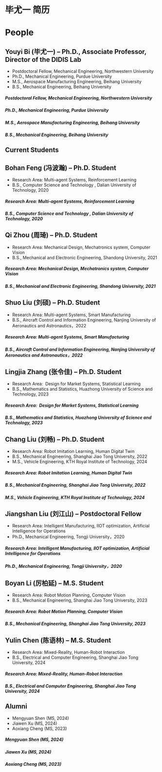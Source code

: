 # 毕尤一 简历

# People

## Youyi Bi (毕尤一) – Ph.D., Associate Professor, Director of the DIDIS Lab
- Postdoctoral Fellow, Mechanical Engineering, Northwestern University
- Ph.D., Mechanical Engineering, Purdue University
- M.S., Aerospace Manufacturing Engineering, Beihang University
- B.S., Mechanical Engineering, Beihang University

##### Postdoctoral Fellow, Mechanical Engineering, Northwestern University

##### Ph.D., Mechanical Engineering, Purdue University

##### M.S., Aerospace Manufacturing Engineering, Beihang University

##### B.S., Mechanical Engineering, Beihang University

## Current Students

## Bohan Feng (冯波瀚) – Ph.D. Student
- Research Area: Multi-agent Systems, Reinforcement Learning
- B.S., Computer Science and Technology , Dalian University of Technology, 2020

##### Research Area: Multi-agent Systems, Reinforcement Learning

##### B.S., Computer Science and Technology , Dalian University of Technology, 2020

## Qi Zhou (周琦) – Ph.D. Student
- Research Area: Mechanical Design, Mechatronics system, Computer Vision
- B.S., Mechanical and Electronic Engineering, Shandong University, 2021

##### Research Area: Mechanical Design, Mechatronics system, Computer Vision

##### B.S., Mechanical and Electronic Engineering, Shandong University, 2021

## Shuo Liu (刘硕) – Ph.D. Student
- Research Area: Multi-agent Systems, Smart Manufacturing
- B.S., Aircraft Control and Information Engineering, Nanjing University of Aeronautics and Astronautics，2022

##### Research Area: Multi-agent Systems, Smart Manufacturing

##### B.S., Aircraft Control and Information Engineering, Nanjing University of Aeronautics and Astronautics，2022

## Lingjia Zhang (张令佳) – Ph.D. Student
- Research Area:  Design for Market Systems, Statistical Learning
- B.S., Mathematics and Statistics, Huazhong University of Science and Technology, 2023

##### Research Area:  Design for Market Systems, Statistical Learning

##### B.S., Mathematics and Statistics, Huazhong University of Science and Technology, 2023

## Chang Liu (刘畅) – Ph.D. Student
- Research Area: Robot Imitation Learning, Human Digital Twin
- B.S., Mechanical Engineering, Shanghai Jiao Tong University, 2022
- M.S., Vehicle Engineering, KTH Royal Institute of Technology, 2024

##### Research Area: Robot Imitation Learning, Human Digital Twin

##### B.S., Mechanical Engineering, Shanghai Jiao Tong University, 2022

##### M.S., Vehicle Engineering, KTH Royal Institute of Technology, 2024

## Jiangshan Liu (刘江山) – Postdoctoral Fellow
- Research Area: Intelligent Manufacturing, IIOT optimization, Artificial Intelligence for Operations
- Ph.D., Mechanical Engineering, Tongji University，2020

##### Research Area: Intelligent Manufacturing, IIOT optimization, Artificial Intelligence for Operations

##### Ph.D., Mechanical Engineering, Tongji University，2020

## Boyan Li (厉柏延) – M.S. Student
- Research Area: Robot Motion Planning, Computer Vision
- B.S., Mechanical Engineering, Shanghai Jiao Tong University, 2023

##### Research Area: Robot Motion Planning, Computer Vision

##### B.S., Mechanical Engineering, Shanghai Jiao Tong University, 2023

## Yulin Chen (陈语林) – M.S. Student
- Research Area: Mixed-Reality, Human-Robot Interaction
- B.S., Electrical and Computer Engineering, Shanghai Jiao Tong University, 2024

##### Research Area: Mixed-Reality, Human-Robot Interaction

##### B.S., Electrical and Computer Engineering, Shanghai Jiao Tong University, 2024

## Alumni
- Mengyuan Shen (MS, 2024)
- Jiawen Xu (MS, 2024)
- Aoxiang Cheng (MS, 2023)

##### Mengyuan Shen (MS, 2024)

##### Jiawen Xu (MS, 2024)

##### Aoxiang Cheng (MS, 2023)
